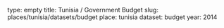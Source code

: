 type: empty
title: Tunisia / Government Budget
slug: places/tunisia/datasets/budget
place: tunisia
dataset: budget
year: 2014
